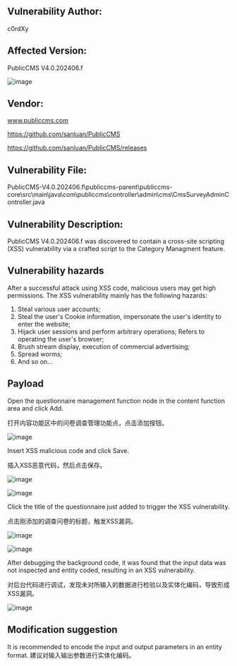 ## Vulnerability Author: 

c0rdXy

## Affected Version: 

PublicCMS V4.0.202406.f

![image](https://github.com/user-attachments/assets/29ef1aad-0bd5-40e4-a85c-e6df15e0cb6d)


## Vendor:

www.publiccms.com

https://github.com/sanluan/PublicCMS

https://github.com/sanluan/PublicCMS/releases

## Vulnerability File:

PublicCMS-V4.0.202406.f\publiccms-parent\publiccms-core\src\main\java\com\publiccms\controller\admin\cms\CmsSurveyAdminController.java

## Vulnerability Description:

PublicCMS V4.0.202406.f was discovered to contain a cross-site scripting (XSS) vulnerability via a crafted script to the Category Managment feature.

## Vulnerability hazards

After a successful attack using XSS code, malicious users may get high permissions. The XSS vulnerability mainly has the following hazards:

1. Steal various user accounts;
2. Steal the user's Cookie information, impersonate the user's identity to enter the website;
3. Hijack user sessions and perform arbitrary operations; Refers to operating the user's browser;
4. Brush stream display, execution of commercial advertising;
5. Spread worms;
6. And so on...

## Payload

Open the questionnaire management function node in the content function area and click Add.

打开内容功能区中的问卷调查管理功能点，点击添加按钮。

![image](https://github.com/user-attachments/assets/68ef347a-6ada-41f9-92bd-2eaf4fd45013)

Insert XSS malicious code and click Save.

插入XSS恶意代码，然后点击保存。

![image](https://github.com/user-attachments/assets/f4c6a937-8eae-4b68-9b01-a873a081621a)

![image](https://github.com/user-attachments/assets/5594e209-dace-41f1-8327-ab9c4fab9fc1)

Click the title of the questionnaire just added to trigger the XSS vulnerability.

点击刚添加的调查问卷的标题，触发XSS漏洞。

![image](https://github.com/user-attachments/assets/dd2a51df-9d78-4286-bcf5-2c66063c8c6c)

![image](https://github.com/user-attachments/assets/024c087b-4be7-482d-a3ec-200a67074fc8)

After debugging the background code, it was found that the input data was not inspected and entity coded, resulting in an XSS vulnerability.

对后台代码进行调试，发现未对所输入的数据进行检验以及实体化编码，导致形成XSS漏洞。

![image](https://github.com/user-attachments/assets/29084efc-fa77-45d7-8ab9-c76371524694)

## Modification suggestion

It is recommended to encode the input and output parameters in an entity format.
建议对输入输出参数进行实体化编码。
